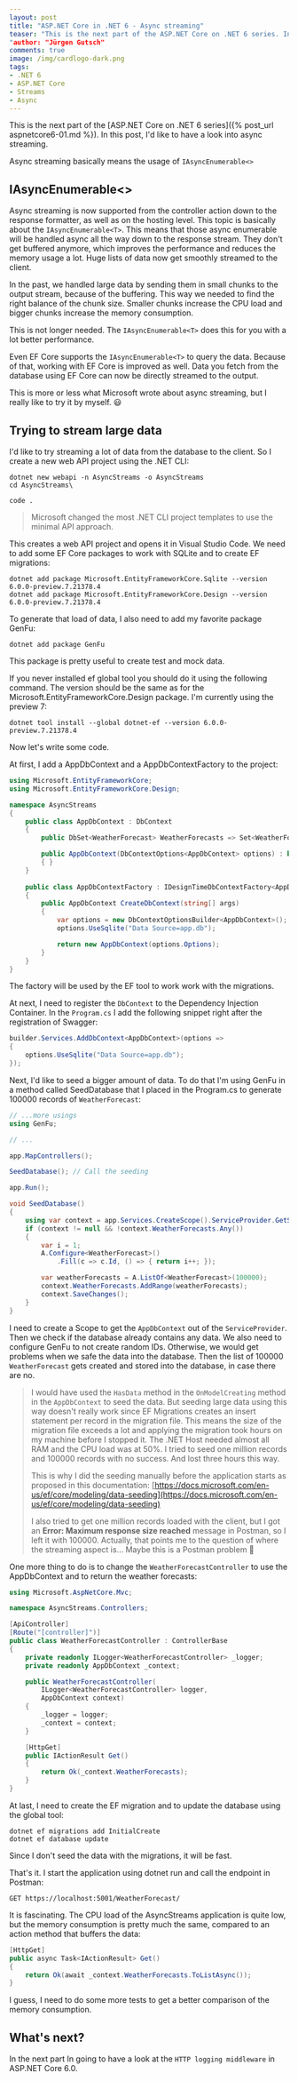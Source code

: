 ```yaml
---
layout: post
title: "ASP.​NET Core in .NET 6 - Async streaming"
teaser: "This is the next part of the ASP.NET Core on .NET 6 series. In this post, I'd like to have a look into async streaming.
"author: "Jürgen Gutsch"
comments: true
image: /img/cardlogo-dark.png
tags: 
- .NET 6
- ASP.NET Core
- Streams
- Async
---
```


This is the next part of the [ASP.NET Core on .NET 6 series]({% post_url aspnetcore6-01.md %}). In this post, I'd like to have a look into async streaming.

Async streaming basically means the usage of `IAsyncEnumerable<>` 

## IAsyncEnumerable<>

Async streaming is now supported from the controller action down to the response formatter, as well as on the hosting level. This topic is basically about the `IAsyncEnumerable<T>`. This means that those async enumerable will be handled async all the way down to the response stream.  They don't get buffered anymore, which improves the performance and reduces the memory usage a lot. Huge lists of data now get smoothly streamed to the client.

In the past, we handled large data by sending them in small chunks to the output stream, because of the buffering. This way we needed to find the right balance of the chunk size. Smaller chunks increase the CPU load and bigger chunks increase the memory consumption.

This is not longer needed. The `IAsyncEnumerable<T>` does this for you with a lot better performance.

Even EF Core supports the `IAsyncEnumerable<T>` to query the data. Because of that, working with EF Core is improved as well. Data you fetch from the database using EF Core can now be directly streamed to the output. 

This is more or less what Microsoft wrote about async streaming, but I really like to try it by myself. 😃

## Trying to stream large data

I'd like to try streaming a lot of data from the database to the client. So I create a new web API project using the .NET CLI:

~~~shell
dotnet new webapi -n AsyncStreams -o AsyncStreams
cd AsyncStreams\

code .
~~~

> Microsoft changed the most .NET CLI project templates to use the minimal API approach.  

This creates a web API project and opens it in Visual Studio Code. We need to add some EF Core packages to work with SQLite and to create EF migrations:

```shell
dotnet add package Microsoft.EntityFrameworkCore.Sqlite --version 6.0.0-preview.7.21378.4
dotnet add package Microsoft.EntityFrameworkCore.Design --version 6.0.0-preview.7.21378.4
```

To generate that load of data, I also need to add my favorite package GenFu:

~~~shell
dotnet add package GenFu
~~~

This package is pretty useful to create test and mock data.

If you never installed ef global tool you should do it using the following command. The version should be the same as for the Microsoft.EntityFrameworkCore.Design package. I'm currently using the preview 7:

~~~shell
dotnet tool install --global dotnet-ef --version 6.0.0-preview.7.21378.4
~~~

Now let's write some code.

At first, I add a AppDbContext and a AppDbContextFactory to the project:

~~~csharp
using Microsoft.EntityFrameworkCore;
using Microsoft.EntityFrameworkCore.Design;

namespace AsyncStreams
{
    public class AppDbContext : DbContext
    {
        public DbSet<WeatherForecast> WeatherForecasts => Set<WeatherForecast>();

        public AppDbContext(DbContextOptions<AppDbContext> options) : base(options)
        { }
    }
    
    public class AppDbContextFactory : IDesignTimeDbContextFactory<AppDbContext>
    {
        public AppDbContext CreateDbContext(string[] args)
        {
            var options = new DbContextOptionsBuilder<AppDbContext>();
            options.UseSqlite("Data Source=app.db");

            return new AppDbContext(options.Options);
        }
    }
}
~~~

The factory will be used by the EF tool to work work with the migrations.

At next, I need to register the `DbContext` to the Dependency Injection Container. In the `Program.cs` I add the following snippet right after the registration of Swagger:

~~~csharp
builder.Services.AddDbContext<AppDbContext>(options =>
{
    options.UseSqlite("Data Source=app.db");
});
~~~

Next, I'd like to seed a bigger amount of data. To do that I'm using GenFu in a method called SeedDatabase that I placed in the Program.cs to generate 100000 records of `WeatherForecast`:

~~~csharp
// ...more usings
using GenFu;

// ...

app.MapControllers();

SeedDatabase(); // Call the seeding

app.Run();

void SeedDatabase()
{
    using var context = app.Services.CreateScope().ServiceProvider.GetService<AppDbContext>();
    if (context != null && !context.WeatherForecasts.Any())
    {
        var i = 1;
        A.Configure<WeatherForecast>()
            .Fill(c => c.Id, () => { return i++; });

        var weatherForecasts = A.ListOf<WeatherForecast>(100000);
        context.WeatherForecasts.AddRange(weatherForecasts);
        context.SaveChanges();
    }
}
~~~

I need to create a Scope to get the `AppDbContext` out of the `ServiceProvider`. Then we check if the database already contains any data. We also need to configure GenFu to not create random IDs. Otherwise, we would get problems when we safe the data into the database. Then the list of 100000 `WeatherForecast` gets created and stored into the database, in case there are no.

> I would have used the `HasData` method in the `OnModelCreating` method in the `AppDbContext` to seed the data. But seeding large data using this way doesn't really work since EF Migrations creates an insert statement per record in the migration file. This means the size of the migration file exceeds a lot and applying the migration took hours on my machine before I stopped it. The .NET Host needed almost all RAM and the CPU load was at 50%. I tried to seed one million records and 100000 records with no success. And lost three hours this way.
>
> This is why I did the seeding manually before the application starts as proposed in this documentation:
> [https://docs.microsoft.com/en-us/ef/core/modeling/data-seeding](https://docs.microsoft.com/en-us/ef/core/modeling/data-seeding)
>
> I also tried to get one million records loaded with the client, but I got an **Error: Maximum response size reached** message in Postman, so I left it with 100000. Actually, that points me to the question of where the streaming aspect is... Maybe this is a Postman problem 🤔

One more thing to do is to change the `WeatherForecastController` to use the AppDbContext and to return the weather forecasts:

~~~csharp
using Microsoft.AspNetCore.Mvc;

namespace AsyncStreams.Controllers;

[ApiController]
[Route("[controller]")]
public class WeatherForecastController : ControllerBase
{
    private readonly ILogger<WeatherForecastController> _logger;
    private readonly AppDbContext _context;

    public WeatherForecastController(
        ILogger<WeatherForecastController> logger,
        AppDbContext context)
    {
        _logger = logger;
        _context = context;
    }

    [HttpGet]
    public IActionResult Get()
    {
        return Ok(_context.WeatherForecasts);
    }
}
~~~

At last, I need to create the EF migration and to update the database using the global tool:

~~~shell
dotnet ef migrations add InitialCreate
dotnet ef database update
~~~

Since I don't seed the data with the migrations, it will be fast.

That's it. I start the application using dotnet run and call the endpoint in Postman:

~~~curl
GET https://localhost:5001/WeatherForecast/
~~~

It is fascinating. The CPU load of the AsyncStreams application is quite low, but the memory consumption is pretty much the same, compared to an action method that buffers the data:

~~~csharp
[HttpGet]
public async Task<IActionResult> Get()
{
    return Ok(await _context.WeatherForecasts.ToListAsync());
}
~~~

I guess, I need to do some more tests to get a better comparison of the memory consumption.

## What's next?

In the next part In going to have a look at the `HTTP logging middleware` in ASP.NET Core 6.0.

